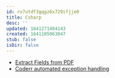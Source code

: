 ```yaml
---
id: rv7utdf3gqgz6x729ifjje0
title: Csharp
desc: ''
updated: 1641271404143
created: 1641105063847
stub: false
isDir: false
---
```



- [Extract Fields from PDF][0]
- [Coderr automated exception handling][1]

[0]: https://www.codeproject.com/Articles/5140785/Extract-User-Data-Fields-From-Fillable-PDF-Document
[1]: https://www.codeproject.com/Articles/1126297/Skip-Logfiles-Try-Automated-Exception-Handling
